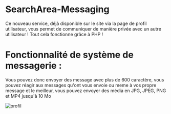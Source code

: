 # SearchArea-Messaging
Ce nouveau service, déjà disponible sur le site via la page de profil utilisateur, vous permet de communiquer de manière privée avec un autre utilisateur !
Tout cela fonctionne grâce à PHP !

# Fonctionnalité de système de messagerie :
Vous pouvez donc envoyer des message avec plus de 600 caractère, vous pouvez réagir aux messages qu'ont vous envoie ou meme à vos propre message et le meilleur, vous pouvez envoyer des média en JPG, JPEG, PNG et MP4 jusqu'à 10 Mo

![profil](https://searcharea.ddns.net/githubspec1.jpg)












